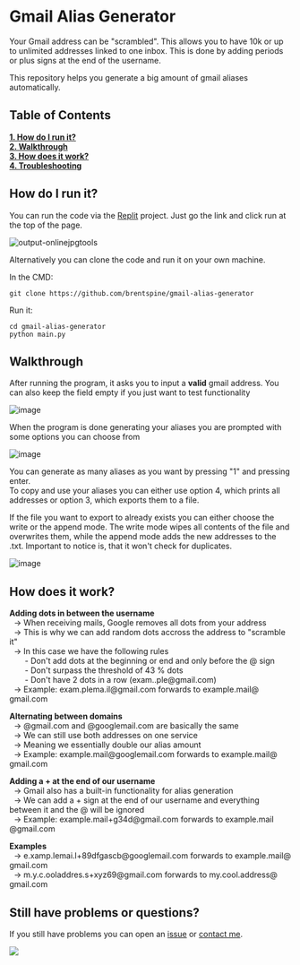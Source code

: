 # Gmail Alias Generator

Your Gmail address can be "scrambled". This allows you to have 10k or up to unlimited addresses linked to one inbox. This is done by adding periods or plus signs at the end of the username. 

This repository helps you generate a big amount of gmail aliases automatically. 

## Table of Contents
**[1. How do I run it?](#how-to-run)**<br>
**[2. Walkthrough](#walkthrough)**<br>
**[3. How does it work?](#how-does-it-work)**<br>
**[4. Troubleshooting](#trouble-shooting)**

## How do I run it? <span id="how-to-run"></span>
You can run the code via the [Replit](https://replit.com/@brentspine/GenerateGmailAliases) project. Just go the link and click run at the top of the page.

![output-onlinejpgtools](https://github.com/brentspine/gmail-alias-generator/assets/55391576/3d33ecf1-7fd0-48ac-86f2-d73a015d4427)

Alternatively you can clone the code and run it on your own machine.

In the CMD:
```
git clone https://github.com/brentspine/gmail-alias-generator
```

Run it:
```
cd gmail-alias-generator
python main.py
```

## Walkthrough <span id="walkthrough"></span>

After running the program, it asks you to input a **valid** gmail address. You can also keep the field empty if you just want to test functionality

![image](https://github.com/brentspine/gmail-alias-generator/assets/55391576/a7afc421-efea-4e61-8e13-47cd27e5076e)

When the program is done generating your aliases you are prompted with some options you can choose from

![image](https://github.com/brentspine/gmail-alias-generator/assets/55391576/db32e801-caec-4ff6-b13b-c130d5458cc3)

You can generate as many aliases as you want by pressing "1" and pressing enter. <br>
To copy and use your aliases you can either use option 4, which prints all addresses or option 3, which exports them to a file.

If the file you want to export to already exists you can either choose the write or the append mode. The write mode wipes all contents of the file and overwrites them, while the append mode adds the new addresses to the .txt. Important to notice is, that it won't check for duplicates.

![image](https://github.com/brentspine/gmail-alias-generator/assets/55391576/7529133c-219e-435e-a8de-f93465d6b5a9)


## How does it work? <span id="how-does-it-work"></span>

**Adding dots in between the username**<br>
&nbsp;&nbsp;-> When receiving mails, Google removes all dots from your address<br>
&nbsp;&nbsp;-> This is why we can add random dots accross the address to "scramble it"<br>
&nbsp;&nbsp;-> In this case we have the following rules<br>
&nbsp;&nbsp;&nbsp;&nbsp;&nbsp;&nbsp;&nbsp;- Don't add dots at the beginning or end and only before the @ sign<br>
&nbsp;&nbsp;&nbsp;&nbsp;&nbsp;&nbsp;&nbsp;- Don't surpass the threshold of 43 % dots<br>
&nbsp;&nbsp;&nbsp;&nbsp;&nbsp;&nbsp;&nbsp;- Don't have 2 dots in a row (exam..ple@​gmail.com)<br>
&nbsp;&nbsp;-> Example: exam.plema.il@​gmail.com forwards to example.mail@​gmail.com
 
**Alternating between domains**
<br>&nbsp;&nbsp;-> @gmail.com and @googlemail.com are basically the same
<br>&nbsp;&nbsp;-> We can still use both addresses on one service
<br>&nbsp;&nbsp;-> Meaning we essentially double our alias amount
<br>&nbsp;&nbsp;-> Example: example.mail​@googlemail.com forwards to example.mail@​gmail.com

**Adding a + at the end of our username**
<br>&nbsp;&nbsp;-> Gmail also has a built-in functionality for alias generation
<br>&nbsp;&nbsp;-> We can add a + sign at the end of our username and everything between it and the @ will be ignored
<br>&nbsp;&nbsp;-> Example: example.mail+g34d​@gmail.com forwards to example.mail​@gmail.com
 
**Examples**
<br>&nbsp;&nbsp;-> e.xamp.lemai.l+89dfgascb@​googlemail.com forwards to example.mail@​gmail.com
<br>&nbsp;&nbsp;-> m.y.c.ooladdres.s+xyz69@​gmail.com forwards to my.cool.address@​gmail.com

## Still have problems or questions? <span id="trouble-shooting"></span>

If you still have problems you can open an [issue](https://github.com/brentspine/gmail-alias-generator/issues) or [contact me](https://linktr.ee/brentspine).

<a href="https://www.buymeacoffee.com/brentspine" rel="nofollow"><img src="https://camo.githubusercontent.com/72239ca228f9e1e3cddaae6c43acb13e22c23f58fdfe78f2c3b44fb9879918d2/68747470733a2f2f696d672e6275796d6561636f666665652e636f6d2f627574746f6e2d6170692f3f746578743d427579206d65206120636f6666656526656d6f6a693d26736c75673d6272656e747370696e6526627574746f6e5f636f6c6f75723d46463546354626666f6e745f636f6c6f75723d66666666666626666f6e745f66616d696c793d436f6d6963266f75746c696e655f636f6c6f75723d30303030303026636f666665655f636f6c6f75723d464644443030" data-canonical-src="https://img.buymeacoffee.com/button-api/?text=Buy me a coffee&amp;emoji=&amp;slug=brentspine&amp;button_colour=FF5F5F&amp;font_colour=ffffff&amp;font_family=Comic&amp;outline_colour=000000&amp;coffee_colour=FFDD00" style="max-width: 100%;"></a>
